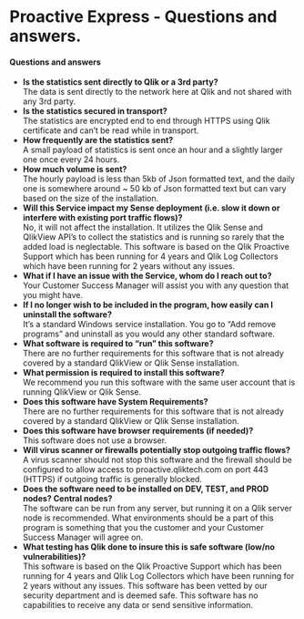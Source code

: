 # Proactive Express - Questions and answers.
#### Questions and answers


* **Is the statistics sent directly to Qlik or a 3rd party?**  
The data is sent directly to the network here at Qlik and not shared with any 3rd party.
* **Is the statistics secured in transport?**  
The statistics are encrypted end to end through HTTPS using Qlik certificate and can’t be read while in transport.
* **How frequently are the statistics sent?**  
A small payload of statistics is sent once an hour and a slightly larger one once every 24 hours.
* **How much volume is sent?**  
The hourly payload is less than 5kb of Json formatted text, and the daily one is somewhere around ~ 50 kb of Json formatted text but can vary based on the size of the installation.
* **Will this Service impact my Sense deployment (i.e. slow it down or interfere with existing port traffic flows)?**  
No, it will not affect the installation. It utilizes the Qlik Sense and QlikView API’s to collect the statistics and is running so rarely that the added load is neglectable. This software is based on the Qlik Proactive Support which has been running for 4 years and Qlik Log Collectors which have been running for 2 years without any issues. 
* **What if I have an issue with the Service, whom do I reach out to?**  
Your Customer Success Manager will assist you with any question that you might have.
* **If I no longer wish to be included in the program, how easily can I uninstall the software?**  
It’s a standard Windows service installation. You go to “Add remove programs” and uninstall as you would any other standard software.
* **What software is required to “run” this software?**  
There are no further requirements for this software that is not already covered by a standard QlikView or Qlik Sense installation.
* **What permission is required to install this software?**  
We recommend you run this software with the same user account that is running QlikView or Qlik Sense.
* **Does this software have System Requirements?**  
There are no further requirements for this software that is not already covered by a standard QlikView or Qlik Sense installation.
* **Does this software have browser requirements (if needed)?**  
This software does not use a browser.
* **Will virus scanner or firewalls potentially stop outgoing traffic flows?**  
A virus scanner should not stop this software and the firewall should be configured to allow access to proactive.qliktech.com on port 443 (HTTPS) if outgoing traffic is generally blocked.
* **Does the software need to be installed on DEV, TEST, and PROD nodes? Central nodes?**  
The software can be run from any server, but running it on a Qlik server node is recommended. What environments should be a part of this program is something that you the customer and your Customer Success Manager will agree on.
* **What testing has Qlik done to insure this is safe software (low/no vulnerabilities)?**  
This software is based on the Qlik Proactive Support which has been running for 4 years and Qlik Log Collectors which have been running for 2 years without any issues. This software has been vetted by our security department and is deemed safe. This software has no capabilities to receive any data or send sensitive information.

